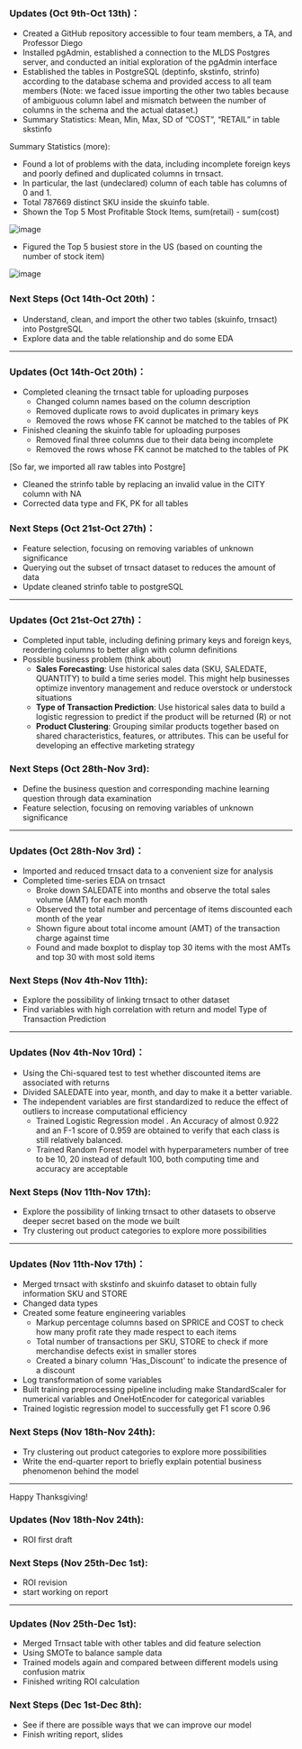 ### **Updates (Oct 9th-Oct 13th)：**

* Created a GitHub repository accessible to four team members, a TA, and Professor Diego
*	Installed pgAdmin, established a connection to the MLDS Postgres server, and conducted an initial exploration of the pgAdmin interface
* Established the tables in PostgreSQL (deptinfo, skstinfo, strinfo) according to the database schema and provided access to all team members (Note: we faced issue importing the other two tables because of ambiguous column label and mismatch between the number of columns in the schema and the actual dataset.)
* Summary Statistics:	Mean, Min, Max, SD of “COST”, “RETAIL” in table skstinfo

Summary Statistics (more):
*	Found a lot of problems with the data, including incomplete foreign keys and poorly defined and duplicated columns in trnsact. 
*	In particular, the last (undeclared) column of each table has columns of 0 and 1. 
*	Total 787669 distinct SKU inside the skuinfo table. 
*	Shown the Top 5 Most Profitable Stock Items, sum(retail) - sum(cost)

![image](https://github.com/MSIA/MLDS400_Group3-Ye-Joon-Han-Jiayue-Tian-Wesley-Wang-Yumin-Zhang/assets/145066585/da7b89f8-82ac-4d4e-9496-c234948de2f8)

*	Figured the Top 5 busiest store in the US (based on counting the number of stock item)

![image](https://github.com/MSIA/MLDS400_Group3-Ye-Joon-Han-Jiayue-Tian-Wesley-Wang-Yumin-Zhang/assets/145066585/ad6286ac-5d86-4d60-b7b7-748b5579d460)


### **Next Steps (Oct 14th-Oct 20th)：**

* Understand, clean, and import the other two tables (skuinfo, trnsact) into PostgreSQL
*	Explore data and the table relationship and do some EDA

---

### **Updates (Oct 14th-Oct 20th)：**
* Completed cleaning the trnsact table for uploading purposes
    * Changed column names based on the column description
    * Removed duplicate rows to avoid duplicates in primary keys
    * Removed the rows whose FK cannot be matched to the tables of PK
* Finished cleaning the skuinfo table for uploading purposes 
    * Removed final three columns due to their data being incomplete
    * Removed the rows whose FK cannot be matched to the tables of PK

[So far, we imported all raw tables into Postgre]

* Cleaned the strinfo table by replacing an invalid value in the CITY column with NA 
* Corrected data type and FK, PK for all tables


### **Next Steps (Oct 21st-Oct 27th)：**

* Feature selection, focusing on removing variables of unknown significance
* Querying out the subset of trnsact dataset to reduces the amount of data
* Update cleaned strinfo table to postgreSQL

---

### **Updates (Oct 21st-Oct 27th)：**
* Completed input table, including defining primary keys and foreign keys, reordering columns to better align with column definitions
* Possible business problem (think about)
    * **Sales Forecasting**: Use historical sales data (SKU, SALEDATE, QUANTITY) to build a time series model. This might help businesses optimize inventory management and reduce overstock or understock situations
    * **Type of Transaction Prediction**: Use historical sales data to build a logistic regression to predict if the product will be returned (R) or not
    * **Product Clustering**: Grouping similar products together based on shared characteristics, features, or attributes. This can be useful for developing an effective marketing strategy

### **Next Steps (Oct 28th-Nov 3rd):**

* Define the business question and corresponding machine learning question through data examination
* Feature selection, focusing on removing variables of unknown significance

---

### **Updates (Oct 28th-Nov 3rd)：**
* Imported and reduced trnsact data to a convenient size for analysis
* Completed time-series EDA on trnsact
    * Broke down SALEDATE into months and observe the total sales volume (AMT) for each month
    * Observed the total number and percentage of items discounted each month of the year
    * Shown figure about total income amount (AMT) of the transaction charge against time
    * Found and made boxplot to display top 30 items with the most AMTs and top 30 with most sold items

### **Next Steps (Nov 4th-Nov 11th):**

* Explore the possibility of linking trnsact to other dataset
* Find variables with high correlation with return and model Type of Transaction Prediction

---

### **Updates (Nov 4th-Nov 10rd)：**
* Using the Chi-squared test to test whether discounted items are associated with returns
* Divided SALEDATE into year, month, and day to make it a better variable.
* The independent variables are first standardized to reduce the effect of outliers to increase computational efficiency
   * Trained Logistic Regression model . An Accuracy of almost 0.922 and an F-1 score of 0.959 are obtained to verify that each class is still relatively balanced.
   * Trained Random Forest model with hyperparameters number of tree to be 10, 20 instead of default 100, both computing time and accuracy are acceptable

### **Next Steps (Nov 11th-Nov 17th):**

* Explore the possibility of linking trnsact to other datasets to observe deeper secret based on the mode we built
* Try clustering out product categories to explore more possibilities

---

### **Updates (Nov 11th-Nov 17th)：**
* Merged trnsact with skstinfo and skuinfo dataset to obtain fully information SKU and STORE
* Changed data types 
* Created some feature engineering variables
   * Markup percentage columns based on SPRICE and COST to check how many profit rate they made respect to each items
   * Total number of transactions per SKU, STORE to check if more merchandise defects exist in smaller stores
   * Created a binary column 'Has_Discount' to indicate the presence of a discount
* Log transformation of some variables
* Built training preprocessing pipeline including make StandardScaler for numerical variables and OneHotEncoder for categorical variables
* Trained logistic regression model to successfully get F1 score 0.96 

### **Next Steps (Nov 18th-Nov 24th):**
* Try clustering out product categories to explore more possibilities
* Write the end-quarter report to briefly explain potential business phenomenon behind the model

---

Happy Thanksgiving!
### **Updates (Nov 18th-Nov 24th):**
* ROI first draft

### **Next Steps (Nov 25th-Dec 1st):**
* ROI revision
* start working on report

---

### **Updates (Nov 25th-Dec 1st)**:
* Merged Trnsact table with other tables and did feature selection
* Using SMOTe to balance sample data
* Trained models again and compared between different models using confusion matrix
* Finished writing ROI calculation
  
### **Next Steps (Dec 1st-Dec 8th)**:

* See if there are possible ways that we can improve our model
* Finish writing report, slides 





